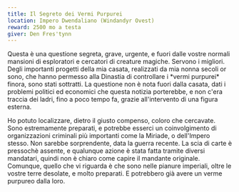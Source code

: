 ```yaml
---
title: Il Segreto dei Vermi Purpurei
location: Impero Dwendaliano (Windandyr Ovest)
reward: 2500 mo a testa
giver: Den Fres'tynn
---
```

<div class="dialogue">
    <div class="icon kynthea"></div>
    <p>Questa è una questione segreta, grave, urgente, e fuori dalle vostre normali mansioni di esploratori e cercatori di creature magiche. Servono i migliori. Degli importanti progetti della mia casata, realizzati da mia nonna secoli or sono, che hanno permesso alla Dinastia di controllare i *vermi purpurei* finora, sono stati sottratti. La questione non è nota fuori dalla casata, dati i problemi politici ed economici che questa notizia porterebbe, e non c'era traccia dei ladri, fino a poco tempo fa, grazie all'intervento di una figura esterna.</p>
</div>
<div class="dialogue">
    <div class="icon damien"></div>
    <p>Ho potuto localizzare, dietro il giusto compenso, coloro che cercavate. Sono estremamente preparati, e potrebbe esserci un coinvolgimento di organizzazioni criminali più importanti come la Miriade, o dell'Impero stesso. Non sarebbe sorprendente, data la guerra recente. La scia di carte è pressochè assente, e qualunque azione è stata fatta tramite diversi mandatari, quindi non è chiaro come capire il mandante originale. Comunque, quello che vi riguarda è che sono nelle pianure imperiali, oltre le vostre terre desolate, e molto preparati. E potrebbero già avere un verme purpureo dalla loro.</p>
</div>

